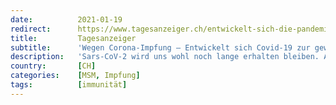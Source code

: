 ```yaml
---
date:          2021-01-19
redirect:      https://www.tagesanzeiger.ch/entwickelt-sich-die-pandemie-zur-gewoehnlichen-erkaeltung-742316167267
title:         Tagesanzeiger
subtitle:      'Wegen Corona-Impfung – Entwickelt sich Covid-19 zur gewöhnlichen Erkältung?'
description:   'Sars-CoV-2 wird uns wohl noch lange erhalten bleiben. Allerdings könnten die Auswirkungen des Erregers auf das Niveau harmloserer Coronaviren sinken.'
country:       [CH]
categories:    [MSM, Impfung]
tags:          [immunität]
---
```

